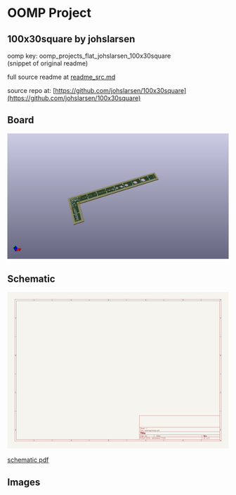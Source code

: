# OOMP Project  
## 100x30square  by johslarsen  
  
oomp key: oomp_projects_flat_johslarsen_100x30square  
(snippet of original readme)  
  
  
  full source readme at [readme_src.md](readme_src.md)  
  
source repo at: [https://github.com/johslarsen/100x30square](https://github.com/johslarsen/100x30square)  
## Board  
  
[![working_3d.png](working_3d_600.png)](working_3d.png)  
## Schematic  
  
[![working_schematic.png](working_schematic_600.png)](working_schematic.png)  
  
[schematic pdf](working_schematic.pdf)  
## Images  
